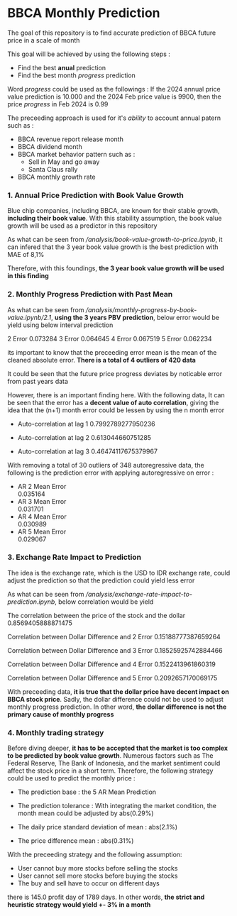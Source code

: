 # BBCA Monthly Prediction

The goal of this repository is to find accurate prediction of BBCA future price in a scale of month

This goal will be achieved by using the following steps :

- Find the best **anual** prediction
- Find the best month _progress_ prediction

Word _progress_ could be used as the followings :
If the 2024 annual price value prediction is 10.000 and the 2024 Feb price value is 9900, then the price _progress_ in Feb 2024 is 0.99

The preceeding approach is used for it's _ability_ to account annual patern such as :

- BBCA revenue report release month
- BBCA dividend month
- BBCA market behavior pattern such as :
  - Sell in May and go away
  - Santa Claus rally
- BBCA monthly growth rate

### 1. Annual Price Prediction with Book Value Growth

Blue chip companies, including BBCA, are known for their stable growth, **including their book value**. With this stability assumption, the book value growth will be used as a predictor in this repository

As what can be seen from _/analysis/book-value-growth-to-price.ipynb_, it can infered that the 3 year book value growth is the best prediction with MAE of 8,1%

Therefore, with this foundings, **the 3 year book value growth will be used in this finding**

### 2. Monthly Progress Prediction with Past Mean

As what can be seen from _/analysis/monthly-progress-by-book-value.ipynb/2.1_, **using the 3 years PBV prediction**, below error would be yield using below interval prediction

2 Error 0.073284
3 Error 0.064645
4 Error 0.067519
5 Error 0.062234

its important to know that the preceeding error mean is the mean of the cleaned absolute error. **There is a total of 4 outliers of 420 data**

It could be seen that the future price progress deviates by noticable error from past years data

However, there is an important finding here. With the following data, It can be seen that the error has a **decent value of auto correlation**, giving the idea that the (n+1) month error could be lessen by using the n month error

- Auto-correlation at lag 1
  0.7992789277950236

- Auto-correlation at lag 2
  0.613044660751285

- Auto-correlation at lag 3
  0.46474117675379967

With removing a total of 30 outliers of 348 autoregressive data, the following is the prediction error with applying autoregressive on error :

- AR 2 Mean Error  
  0.035164
- AR 3 Mean Error  
  0.031701
- AR 4 Mean Error  
  0.030989
- AR 5 Mean Error  
  0.029067

### 3. Exchange Rate Impact to Prediction

The idea is the exchange rate, which is the USD to IDR exchange rate, could adjust the prediction so that the prediction could yield less error

As what can be seen from _/analysis/exchange-rate-impact-to-prediction.ipynb_, below correlation would be yield

The correlation between the price of the stock and the dollar
0.8569405888871475

Correlation between Dollar Difference and 2 Error
0.15188777387659264

Correlation between Dollar Difference and 3 Error
0.18525925742884466

Correlation between Dollar Difference and 4 Error
0.1522413961860319

Correlation between Dollar Difference and 5 Error
0.2092657170069175

With preceeding data, **it is true that the dollar price have decent impact on BBCA stock price**. Sadly, the dollar difference could not be used to adjust monthly progress prediction. In other word, **the dollar difference is not the primary cause of monthly progress**

### 4. Monthly trading strategy

Before diving deeper, **it has to be accepted that the market is too complex to be predicted by book value growth**. Numerous factors such as The Federal Reserve, The Bank of Indonesia, and the market sentiment could affect the stock price in a short term. Therefore, the following strategy could be used to predict the monthly price :

- The prediction base : the 5 AR Mean Prediction

- The prediction tolerance : With integrating the market condition, the month mean could be adjusted by abs(0.29%)

- The daily price standard deviation of mean : abs(2.1%)

- The price difference mean : abs(0.31%)

With the preceeding strategy and the following assumption:

- User cannot buy more stocks before selling the stocks
- User cannot sell more stocks before buying the stocks
- The buy and sell have to occur on different days

there is 145.0 profit day of 1789 days. In other words, **the strict and heuristic strategy would yield +- 3% in a month**
